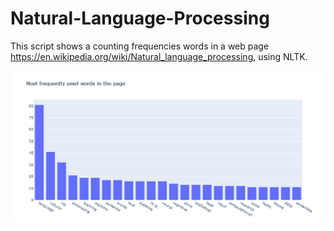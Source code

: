 # Natural-Language-Processing

This script shows a counting frequencies words in a web page https://en.wikipedia.org/wiki/Natural_language_processing, using NLTK.

![](newplot.png)



